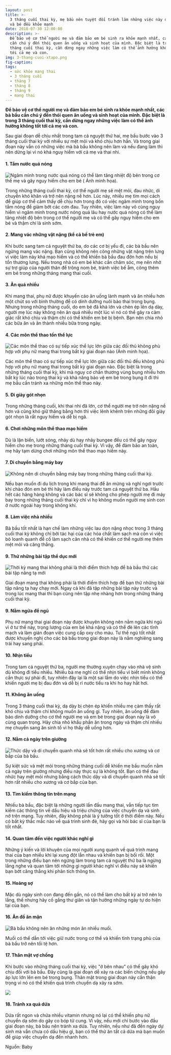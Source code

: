 ```yaml
---
layout: post
title: >-
  3 tháng cuối thai kỳ, mẹ bầu nên tuyệt đối tránh làm những việc này để cả mẹ
  và bé đều khỏe mạnh
date: 2018-07-30 12:00:00
description: >-
  Để bảo vệ cơ thể người mẹ và đảm bảo em bé sinh ra khỏe mạnh nhất, các bà bầu
  cần chú ý đến thói quen ăn uống và sinh hoạt của mình. Đặc biệt là trong 3
  tháng cuối thai kỳ, cần dừng ngay những việc làm có thể ảnh hưởng không tốt
  tới cả mẹ và con.
img: 3-thang-cuoi-xtapo.png
fig-caption:
tags:
  - sức khỏe mang thai
  - 3 tháng cuối
  - tháng 7
  - tháng 8
  - tháng 9
  - mang thai
---
```


**Để bảo vệ cơ thể người mẹ và đảm bảo em bé sinh ra khỏe mạnh nhất, các bà bầu cần chú ý đến thói quen ăn uống và sinh hoạt của mình. Đặc biệt là trong 3 tháng cuối thai kỳ, cần dừng ngay những việc làm có thể ảnh hưởng không tốt tới cả mẹ và con.**

Sau giai đoạn dễ chịu nhất trong tam cá nguyệt thứ hai, mẹ bầu bước vào 3 tháng cuối thai kỳ với nhiều sự mệt mỏi và khó chịu hơn hẳn. Và trong giai đoạn này vẫn có những việc mà bà bầu không nên làm và nếu đang làm thì nên dừng lại vì nó khá nguy hiểm với cả mẹ và thai nhi.

#### 1. Tắm nước quá nóng

![Ngâm mình trong nước quá nóng có thể làm tăng nhiệt độ bên trong cơ thể mẹ và gây nguy hiểm cho em bé ( Ảnh minh họa).](/uploads/tam-nong-xtapo.jpg "Ngâm mình trong nước quá nóng có thể làm tăng nhiệt độ bên trong cơ thể mẹ và gây nguy hiểm cho em bé")

Trong những tháng cuối thai kỳ, cơ thể người mẹ sẽ mệt mỏi, đau nhức, di chuyển khó khăn và trở nên nặng nề hơn. Lúc này, nhiều mẹ tìm mọi cách để giúp cơ thể cảm thấy dễ chịu hơn trong đó có việc ngâm mình trong bồn tắm nóng để giảm bớt các cơn đau. Tuy nhiên, việc làm này vô cùng nguy hiểm vì ngâm mình trong nước nóng quá lâu hay nước quá nóng có thể làm tăng nhiệt độ bên trong cơ thể người mẹ và có thể gây nguy hiểm cho em bé và thậm chí là sinh sớm.

#### 2. Mang vác những vật nặng (kể cả bế trẻ em)

Khi bước sang tam cá nguyệt thứ ba, do các cơ bị yếu đi, các bà bầu nên ngừng mang vác nặng. Bạn cũng không nên cõng những vật nặng trên lưng vì việc làm này khá mạo hiểm và có thể khiến bà bầu đau đớn hơn nếu bị tổn thương lưng. Nếu trong nhà có em bé khác cần chăm sóc, mẹ nên nhờ sự trợ giúp của người thân để trông nom bé, tránh việc bế ẵm, cõng thêm em bé trong những tháng mang thai cuối.

#### 3. Ăn quá nhiều

Khi mang thai, phụ nữ được khuyến cáo ăn uống lành mạnh và ăn nhiều hơn một chút so với bình thường để có dinh dưỡng nuôi bào thai trong bụng. Nhưng trong những tháng cuối, do em bé đã khá lớn và chèn ép lên dạ dày, người mẹ lúc này không nên ăn quá nhiều một lúc vì nó có thể gây ra cảm giác rất khó chịu và thậm chí có thể khiến em bé bị bệnh. Bạn nên chia nhỏ các bữa ăn và ăn thành nhiều bữa trong ngày.

#### 4. Các môn thể thao tốn thể lực

![Các môn thể thao có sự tiếp xúc thể lực lớn giữa các đối thủ không phù hợp với phụ nữ mang thai trong bất kỳ giai đoạn nào (Ảnh minh họa).](/uploads/the-duc-me-bau-xtapo.jpg "Các môn thể thao có sự tiếp xúc thể lực lớn giữa các đối thủ không phù hợp với phụ nữ mang thai trong bất kỳ giai đoạn nào.")

Các môn thể thao có sự tiếp xúc thể lực lớn giữa các đối thủ đều không phù hợp với phụ nữ mang thai trong bất kỳ giai đoạn nào. Đặc biệt là trong những tháng cuối thai kỳ, khi mà nguy cơ chấn thương vùng bụng nhiều hơn bất kỳ lúc nào trong thai kỳ và khả năng bảo vệ em bé trong bụng ít đi thì mẹ bầu cần tránh xa những môn thể thao này.

#### 5. Đi giày gót nhọn

Trong những tháng cuối, khi thai nhi đã lớn, cơ thể người mẹ trở nên nặng nề hơn và cũng khó giữ thăng bằng hơn thì việc lênh khênh trên những đôi giày gót nhọn là rất nguy hiểm và dễ bị ngã.

#### 6. Chơi những môn thể thao mạo hiểm

Dù là lặn biển, lướt sóng, nhảy dù hay nhảy bungee đều có thể gây nguy hiểm cho mẹ trong những tháng cuối thai kỳ. Vì vậy, để đảm bảo an toàn, mẹ hãy tạm dừng chơi những môn thể thao mạo hiểm này.

#### 7. Di chuyển bằng máy bay

![Không nên di chuyển bằng máy bay trong những tháng cuối thai kỳ.](/uploads/me-bau-di-may-bay-xtapo.jpg "Không nên di chuyển bằng máy bay trong những tháng cuối thai kỳ.")

Nếu bạn muốn đi du lịch trong khi mang thai để ăn mừng và nghỉ ngơi trước khi chào đón em bé thì hãy làm điều này trước tam cá nguyệt thứ ba. Hầu hết các hãng hàng không và các bác sĩ sẽ không cho phép người mẹ đi máy bay trong những tháng cuối thai kỳ chỉ vì họ không muốn người mẹ sinh con ở nước ngoài hay trong không khí.

#### 8. Làm việc nhà nhiều

Bà bầu tốt nhất là hạn chế làm những việc lau dọn nặng nhọc trong 3 tháng cuối thai kỳ không chỉ bởi tác hại của các hóa chất làm sạch mà còn vì việc bò loanh quanh để cố làm sạch căn nhà có thể khiến cơ thể người mẹ thêm mệt mỏi và căng thẳng.

#### 9. Thử những bài tập thể dục mới

![Thời kỳ mang thai không phải là thời điểm thích hợp để bà bầu thử các bài tập nâng tạ mới](/uploads/ba-bau-tap-ta-xtapo.jpg "Thời kỳ mang thai không phải là thời điểm thích hợp để bà bầu thử các bài tập nâng tạ mới")

Giai đoạn mang thai không phải là thời điểm thích hợp để bạn thử những bài tập nâng tạ hay chạy mới. Ngay cả khi đã tập những bài tập này trước và trong lúc mang thai thì bạn cũng nên tập nhẹ nhàng hơn trong những tháng cuối thai kỳ.

#### 9. Nằm ngửa để ngủ

Phụ nữ mang thai giai đoạn này được khuyên không nên nằm ngửa khi ngủ vì ở tư thế này, trọng lượng của em bé khá nặng và có thể đè lên các tĩnh mạch và làm gián đoạn việc cung cấp oxy cho máu. Tư thế ngủ tốt nhất được khuyến nghị cho các bà bầu trong giai đoạn này là nằm nghiêng sang trái hay sang phải.

#### 10. Nhịn tiểu

Trong tam cá nguyệt thứ ba, người mẹ thường xuyên chạy vào nhà vệ sinh dù không đi tiểu nhiều. Nhiều bà mẹ nghĩ có thể nhịn tiểu vì biết mình không cần thực sự phải đi, tuy nhiên đây lại là một sai lầm do việc nhịn tiểu có thể khiến người mẹ bị đau đớn và dễ bị rỉ nước tiểu ra khi ho hay hắt hơi.

#### 11. Không ăn uống

Trong 3 tháng cuối thai kỳ, dạ dày bị chèn ép khiến nhiều mẹ cảm thấy rất khó chịu và thậm chí không muốn ăn uống gì. Tuy nhiên, ăn uống để đảm bảo dinh dưỡng cho cơ thể người mẹ và em bé trong giai đoạn này là vô cùng quan trọng. Hãy chia nhỏ khẩu phần ăn trong ngày và thậm chí nhiều mẹ chuyển sang ăn sinh tố vì họ thấy dễ uống hơn.

#### 12. Nằm cả ngày trên giường

![Thức dậy và di chuyển quanh nhà sẽ tốt hơn rất nhiều cho xương và cơ bắp của bà bầu.](/uploads/ba-bau-ngu-nhieu-co-tot-khong-xtapo.jpg "Thức dậy và di chuyển quanh nhà sẽ tốt hơn rất nhiều cho xương và cơ bắp của bà bầu.")

Sự kiệt sức và mệt mỏi trong những tháng cuối dễ khiến mẹ bầu muốn nằm cả ngày trên giường nhưng điều này thực sự là không tốt. Bạn có thể đau nhức hay mệt mỏi nhưng bằng cách thức dậy và di chuyển quanh nhà sẽ tốt hơn rất nhiều cho xương và cơ bắp của bạn.

#### 13. Tìm kiếm thông tin trên mạng

Nhiều bà bầu, đặc biệt là những người lần đầu mang thai, vẫn tiếp tục tìm kiếm các thông tin về dấu hiệu và triệu chứng của việc chuyển dạ và sinh nở trên mạng. Tuy nhiên, đây không phải là ý tưởng tốt ở thời điểm này. Nếu có bất kỳ thắc mắc nào về quá trình sinh đẻ, hãy gọi và hỏi bác sĩ của bạn là tốt nhất.

#### 14. Quan tâm đến việc người khác nghĩ gì

Những ý kiến và lời khuyên của mọi người xung quanh về quá trình mang thai của bạn nhiều khi lại xung đột lẫn nhau và khiến bạn bị bối rối. Một trong những điều bạn nên ngừng làm trong tam cá nguyệt thứ ba là ngừng lắng nghe và quan tâm tới những gì người khác nghĩ vì điều này sẽ khiến bạn bớt căng thẳng khi phân tích thông tin.

#### 15. Hoảng sợ

Mặc dù ngày sinh con đang đến gần, nó có thể làm cho bất kỳ ai trở nên lo lắng, thế nhưng hãy cố gắng thư giãn và tận hưởng những ngày tự do hiện tại của bạn.

#### 16. Ăn đồ ăn mặn

![Bà bầu không nên ăn những món ăn nhiều muối.](/uploads/ba-bau-an-do-an-man-xtapo.jpg "Bà bầu không nên ăn những món ăn nhiều muối.")

Muối có thể dẫn tới việc giữ nước trong cơ thể và khiến tình trạng phù của bà bầu trở nên tồi tệ hơn.

#### 17. Thân mật vợ chồng

Khi bước vào những tháng cuối thai kỳ, việc "ở bên nhau" có thể gây khó chịu đối với bà bầu. Đây cũng là giai đoạn dễ xảy ra các biến chứng nếu gây áp lực lớn lên em bé trong bụng. Thân mật trong giai đoạn này cần thận trọng vì nó có thể khiến quá trình chuyển dạ xảy ra sớm.

![](/uploads/ba-bau-trai-thom-xtapo.png)

#### 18. Tránh xa quả dứa

Dứa rất ngon và chứa nhiều vitamin nhưng nó lại có thể khiến phụ nữ chuyển dạ sớm do gây co bóp tử cung. Vì vậy, nếu mới chỉ bước vào đầu giai đoạn này, bà bầu nên tránh xa dứa. Tuy nhiên, nếu như đã đến ngày dự sinh mà vẫn chưa có dấu hiệu gì, bạn có thể thử ăn tất cả dứa mà bạn muốn để giúp việc chuyển dạ đến nhanh hơn.

Nguồn: Baby